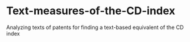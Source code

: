 # Text-measures-of-the-CD-index

Analyzing texts of patents for finding a text-based equivalent of the CD index
